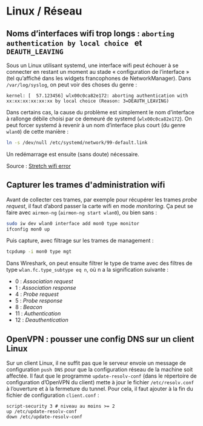 # Linux / Réseau

## Noms d’interfaces wifi trop longs : `aborting authentication by local choice ` et `DEAUTH_LEAVING`

Sous un Linux utilisant systemd, une interface wifi peut échouer à se connecter en restant un moment au stade « configuration de l’interface » (tel qu’affiché dans les widgets francophones de NetworkManager). Dans `/var/log/syslog`, on peut voir des choses du genre :

```
kernel: [  57.123456] wlx00c0ca82e172: aborting authentication with xx:xx:xx:xx:xx:xx by local choice (Reason: 3=DEAUTH_LEAVING)
```

Dans certains cas, la cause du problème est simplement le nom d’interface à rallonge débile choisi par ce demeuré de systemd (`wlx00c0ca82e172`).
On peut forcer systemd à revenir à un nom d’interface plus court (du genre `wlan0`) de cette manière :

```bash
ln -s /dev/null /etc/systemd/network/99-default.link
```

Un redémarrage est ensuite (sans doute) nécessaire.

Source : [Stretch wifi error](https://www.reddit.com/r/debian/comments/5tdp8q/stretch_wifi_error/)

## Capturer les trames d'administration wifi

Avant de collecter ces trames, par exemple pour récupérer les trames *probe request*, il faut d’abord passer la carte wifi en mode *monitoring*. Ça peut se faire avec `airmon-ng` (`airmon-ng start wlan0`), ou bien sans :

```bash
sudo iw dev wlan0 interface add mon0 type monitor
ifconfig mon0 up
```

Puis capture, avec filtrage sur les trames de management :

```bash
tcpdump -i mon0 type mgt
```

Dans Wireshark, on peut ensuite filtrer le type de trame avec des filtres de type `wlan.fc.type_subtype eq n`, où n a la signification suivante :

* 0 : *Association request*
* 1 : *Association response*
* 4 : *Probe request*
* 5 : *Probe response*
* 8 : *Beacon*
* 11 : *Authentication*
* 12 : *Deauthentication*

## OpenVPN : pousser une config DNS sur un client Linux

Sur un client Linux, il ne suffit pas que le serveur envoie un message de configuration `push DNS` pour que la configuration réseau de la machine soit affectée. Il faut que le programme `update-resolv-conf` (dans le répertoire de configuration d’OpenVPN du client) mette à jour le fichier `/etc/resolv.conf` à l’ouverture et à la fermeture du tunnel.
Pour cela, il faut ajouter à la fin du fichier de configuration `client.conf` :

```
script-security 3 # niveau au moins >= 2
up /etc/update-resolv-conf
down /etc/update-resolv-conf
```
